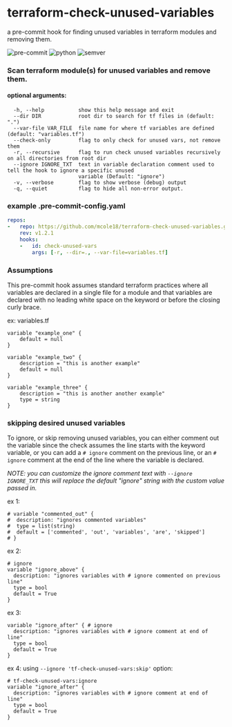 # terraform-check-unused-variables

a pre-commit hook for finding unused variables in terraform modules and removing them.

![pre-commit](https://img.shields.io/badge/pre--commit-Terraform-purple) ![python](https://shields.io/badge/python-v3.x-blue) ![semver](https://img.shields.io/badge/semver-v1.2.1-orange)
### Scan terraform module(s) for unused variables and remove them.

#### optional arguments:
```
  -h, --help           show this help message and exit
  --dir DIR            root dir to search for tf files in (default: ".")
  --var-file VAR_FILE  file name for where tf variables are defined (default: "variables.tf")
  --check-only         flag to only check for unused vars, not remove them
  -r, --recursive      flag to run check unused variables recursively on all directories from root dir
  --ignore IGNORE_TXT  text in variable declaration comment used to tell the hook to ignore a specific unused
                       variable (Default: "ignore")
  -v, --verbose        flag to show verbose (debug) output
  -q, --quiet          flag to hide all non-error output.
```

### example .pre-commit-config.yaml

```yaml
repos:
-   repo: https://github.com/mcole18/terraform-check-unused-variables.git
    rev: v1.2.1
    hooks:
    -   id: check-unused-vars
        args: [-r, --dir=., --var-file=variables.tf]
```
### Assumptions

This pre-commit hook assumes standard terraform practices where all variables are declared in a single file for a module and that variables are declared with no leading white space on the keyword or before the closing curly brace.

ex: variables.tf
```hcl
variable "example_one" {
    default = null
}

variable "example_two" {
    description = "this is another example"
    default = null
}

variable "example_three" {
    description = "this is another another example"
    type = string
}
```

### skipping desired unused variables

To ignore, or skip removing unused variables, you can either comment out the variable since the check assumes the line starts with the keyword variable, or you can add a `# ignore` comment on the previous line, or an `# ignore` comment at the end of the line where the variable is declared.

_NOTE: you can customize the ignore comment text with `--ignore IGNORE_TXT` this will replace the default "ignore" string with the custom value passed in._

ex 1:
```hcl
# variable "commented_out" {
#  description: "ignores commented variables"
#  type = list(string)
#  default = ['commented', 'out', 'variables', 'are', 'skipped']  
# }
```

ex 2:
```hcl
# ignore
variable "ignore_above" {
  description: "ignores variables with # ignore commented on previous line"
  type = bool
  default = True  
}
```

ex 3:
```hcl
variable "ignore_after" { # ignore
  description: "ignores variables with # ignore comment at end of line"
  type = bool
  default = True  
}
```

ex 4:
using `--ignore 'tf-check-unused-vars:skip'` option:

```hcl
# tf-check-unused-vars:ignore
variable "ignore_after" {
  description: "ignores variables with # ignore comment at end of line"
  type = bool
  default = True  
}
```
